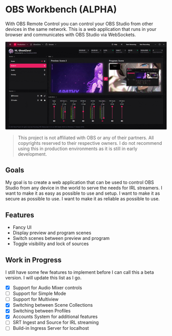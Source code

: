 # OBS Workbench (ALPHA)

With OBS Remote Control you can control your OBS Studio from other devices in the same network. This is a web
application that runs in your browser and communicates with OBS Studio via WebSockets.

![Screenshot](docs/screenshots/electron_24GIwtPnu8.gif)

> This project is not affiliated with OBS or any of their partners. All copyrights reserved to their respective owners.
> I do not recommend using this in production environments as it is still in early development.

## Goals

My goal is to create a web application that can be used to control OBS Studio from any device in the world to serve the
needs for IRL streamers. I want to make it as easy as possible to use and setup. I want to make it as secure as possible
to use. I want to make it as reliable as possible to use.

## Features

- Fancy UI
- Display preview and program scenes
- Switch scenes between preview and program
- Toggle visibility and lock of sources

## Work in Progress

I still have some few features to implement before I can call this a beta version. I will update this list as I go.

- [x] Support for Audio Mixer controls
- [ ] Support for Simple Mode
- [ ] Support for Multiview
- [x] Switching between Scene Collections
- [x] Switching between Profiles
- [x] Accounts System for additional features
- [ ] SRT Ingest and Source for IRL streaming
- [ ] Build-in Ingress Server for localhost
